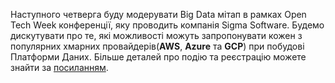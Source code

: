 Наступного четверга буду модерувати Big Data мітап в рамках Open Tech Week конференції, яку проводить компанія Sigma Software. Будемо дискутувати про те, які можливості можуть запропонувати кожен з популярних хмарних провайдерів(**AWS**, **Azure** та **GCP**) при побудові Платформи Даних. Більше деталей про подію та реєстрацію можете знайти за [посиланням](https://dou.ua/calendar/40771/).
